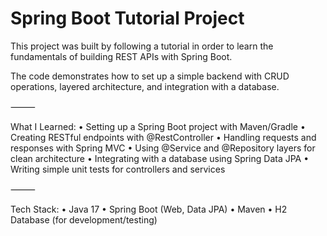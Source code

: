 # Spring Boot Tutorial Project

This project was built by following a tutorial in order to learn the fundamentals of building REST APIs with Spring Boot.

The code demonstrates how to set up a simple backend with CRUD operations, layered architecture, and integration with a database.

⸻

What I Learned:
	•	Setting up a Spring Boot project with Maven/Gradle
	•	Creating RESTful endpoints with @RestController
	•	Handling requests and responses with Spring MVC
	•	Using @Service and @Repository layers for clean architecture
	•	Integrating with a database using Spring Data JPA
	•	Writing simple unit tests for controllers and services

⸻

Tech Stack:
	•	Java 17
	•	Spring Boot (Web, Data JPA)
	•	Maven
	•	H2 Database (for development/testing)
